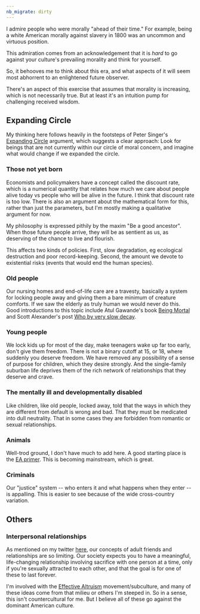 ```yaml
---
nb_migrate: dirty
---
```


I admire people who were morally "ahead of their time." For example, being a white American morally against slavery in 1800 was an uncommon and virtuous position.

This admiration comes from an acknowledgement that it is *hard* to go against your culture's prevailing morality and think for yourself.

So, it behooves me to think about this era, and what aspects of it will seem most abhorrent to an enlightened future observer.

There's an aspect of this exercise that assumes that morality is increasing, which is not necessarily true. But at least it's an intuition pump for challenging received wisdom.

## Expanding Circle

My thinking here follows heavily in the footsteps of Peter Singer's [Expanding Circle](https://en.wikipedia.org/wiki/The_Expanding_Circle) argument, which suggests a clear approach: Look for beings that are not currently within our circle of moral concern, and imagine what would change if we expanded the circle.

### Those not yet born

Economists and policymakers have a concept called the discount rate, which is a numerical quantity that relates how much we care about people alive today vs people who will be alive in the future. I think that discount rate is too low. There is also an argument about the mathematical form for this, rather than just the parameters, but I'm mostly making a qualitative argument for now.

My philosophy is expressed pithily by the maxim "Be a good ancestor". When those future people arrive, they will be as sentient as us, as deserving of the chance to live and flourish. 

This affects two kinds of policies. First, slow degradation, eg ecological destruction and poor record-keeping. Second, the amount we devote to existential risks (events that would end the human species).

### Old people

Our nursing homes and end-of-life care are a travesty, basically a system for locking people away and giving them a bare minimum of creature comforts. If we saw the elderly as truly human we would never do this. Good introductions to this topic include Atul Gawande's book [Being Mortal](https://amzn.to/3aqG6bq) and Scott Alexander's post [Who by very slow decay](https://slatestarcodex.com/2013/07/17/who-by-very-slow-decay/).

### Young people

We lock kids up for most of the day, make teenagers wake up far too early, don't give them freedom. There is not a binary cutoff at 15, or 18, where suddenly you deserve freedom. We have removed any possibility of a sense of purpose for children, which they desire strongly. And the single-family suburban life deprives them of the rich network of relationships that they deserve and crave.

### The mentally ill and developmentally disabled

Like children, like old people, locked away, told that the ways in which they are different from default is wrong and bad. That they must be medicated into dull neutrality. That in some cases they are forbidden from romantic or sexual relationships.

### Animals
Well-trod ground, I don't have much to add here. A good starting place is the [EA primer](https://concepts.effectivealtruism.org/concepts/animal-welfare/). This is becoming mainstream, which is great.

### Criminals
Our "justice" system -- who enters it and what happens when they enter -- is appalling. This is easier to see because of the wide cross-country variation.

## Others

### Interpersonal relationships
As mentioned on my twitter [here](https://twitter.com/louispotok/status/1293225854013542400), our concepts of adult friends and relationships are so limiting. Our society expects you to have a meaningful, life-changing relationship involving sacrifice with one person at a time, only if you're sexually attracted to each other, and that the goal is for one of these to last forever.


I'm involved with the [Effective Altruism](https://www.effectivealtruism.org/) movement/subculture, and many of these ideas come from that milieu or others I'm steeped in. So in a sense, this isn't countercultural for me. But I believe all of these go against the dominant American culture.

